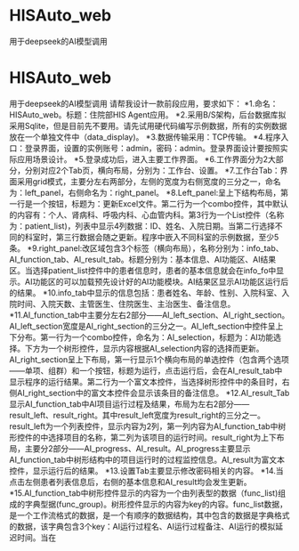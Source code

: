 # HISAuto_web
用于deepseek的AI模型调用
# HISAuto_web
用于deepseek的AI模型调用
请帮我设计一款前段应用，要求如下：
*1.命名：HISAuto_web。标题：住院部HIS Agent应用。
*2.采用B/S架构，后台数据库拟采用Sqlite，但是目前先不要用。请先试用硬代码编写示例数据，所有的实例数据放在一个单独文件中（data_display)。
*3.数据传输采用：TCP传输。
*4.程序入口：登录界面，设置的实例账号：admin，密码：admin。登录界面设计要按照实际应用场景设计。
*5.登录成功后，进入主要工作界面。
*6.工作界面分为2大部分，分别对应2个Tab页，横向布局，分别为：工作台、设置。
*7.工作台Tab：界面采用grid模式，主要分左右两部分，左侧的宽度为右侧宽度的三分之一，命名为：left_panel，右侧命名为：right_panel。
*8.Left_panel:呈上下结构布局，第一行是一个按钮，标题为：更新Excel文件。第二行为一个combo控件，其中默认的内容有：个人、肾病科、呼吸内科、心血管内科。第3行为一个List控件（名称为：patient_list)，列表中显示4列数据：ID、姓名、入院日期。当第二行选择不同的科室时，第三行数据会随之更新。程序中嵌入不同科室的示例数据，至少5条。
*9.right_panel:改区域包含3个标签（横向布局），名称分别为：info_tab、AI_function_tab、AI_result_tab。标题分别为：基本信息、AI功能区、AI结果区。当选择patient_list控件中的患者信息时，患者的基本信息就会在info_fo中显示。AI功能区的可以加载预先设计好的AI功能模块。AI结果区显示AI功能区运行后的结果。
*10.info_tab中显示的信息包括：患者姓名、年龄、性别、入院科室、入院时间、入院天数、主管医生、住院医生、主治医生、备注信息。
*11.AI_function_tab中主要分左右2部分——AI_left_section、AI_right_section。AI_left_section宽度是AI_right_section的三分之一。AI_left_section中控件呈上下分布。第一行为一个combo控件，命名为：AI_selection，标题为：AI功能选择。下方为一个树形控件，显示内容根据AI_selection内容的选择而更新。AI_right_section呈上下布局，第一行显示1个横向布局的单选控件（包含两个选项——单项、组群）和一个按钮，标题为运行，点击运行后，会在AI_result_tab中显示程序的运行结果。第二行为一个富文本控件，当选择树形控件中的条目时，右侧AI_right_section中的富文本控件会显示该条目的备注信息。
*12.AI_result_Tab显示AI_function_tab中AI项目运行过程及结果，布局为左右2部分——result_left、result_right。其中result_left宽度为result_right的三分之一。result_left为一个列表控件，显示内容为2列，第一列内容为AI_function_tab中树形控件的中选择项目的名称，第二列为该项目的运行时间。result_right为上下布局，主要分2部分——AI_progress、AI_result。AI_progress主要显示AI_function_tab中树形结构中的项目运行时的过程监控信息。AI_result为富文本控件，显示运行后的结果。
*13.设置Tab主要显示修改密码相关的内容。
*14.当点击左侧患者列表信息后，右侧的基本信息和AI_result均会发生更新。
*15.AI_function_tab中树形控件显示的内容为一个由列表型的数据（func_list)组成的字典型据(func_group)。树形控件显示的内容为key的内容。func_list数据，是一个工作流格式的数据，是一个有顺序的数据结构，其中包含的数据是字典格式的数据，该字典包含3个key：AI运行过程名、AI运行过程备注、AI运行的模拟延迟时间。当在
